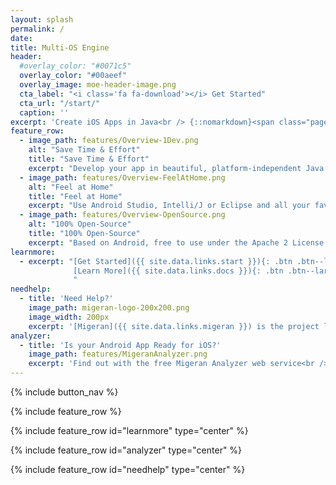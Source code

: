 ```yaml
---
layout: splash
permalink: /
date:
title: Multi-OS Engine
header:
  #overlay_color: "#0071c5"
  overlay_color: "#00aeef"  
  overlay_image: moe-header-image.png
  cta_label: "<i class='fa fa-download'></i> Get Started"
  cta_url: "/start/"
  caption: ''
excerpt: 'Create iOS Apps in Java<br /> {::nomarkdown}<span class="page__lead__small">Port your existing Android App, or build a native Cross-Platform App from scratch.</span> {:/nomarkdown}'
feature_row:
  - image_path: features/Overview-1Dev.png
    alt: "Save Time & Effort"
    title: "Save Time & Effort"
    excerpt: "Develop your app in beautiful, platform-independent Java code, and add native UIs for Android and iOS."
  - image_path: features/Overview-FeelAtHome.png
    alt: "Feel at Home"
    title: "Feel at Home"
    excerpt: "Use Android Studio, Intelli/J or Eclipse and all your favourite Java tools to build your iOS App."
  - image_path: features/Overview-OpenSource.png
    alt: "100% Open-Source"
    title: "100% Open-Source"
    excerpt: "Based on Android, free to use under the Apache 2 License. Contributors welcome!"
learnmore:
  - excerpt: "[Get Started]({{ site.data.links.start }}){: .btn .btn--large}&nbsp;
              [Learn More]({{ site.data.links.docs }}){: .btn .btn--large}
              "
needhelp:
  - title: 'Need Help?'
    image_path: migeran-logo-200x200.png
    image_width: 200px
    excerpt: '[Migeran]({{ site.data.links.migeran }}) is the project lead and core developer of Multi-OS Engine. We provide commercial support, custom development and training services.<br/><br/>[Contact Migeran]({{ site.data.links.migeran_contact }}){: .btn .btn--large .btn--migeran-red}'
analyzer:
  - title: 'Is your Android App Ready for iOS?'
    image_path: features/MigeranAnalyzer.png
    excerpt: 'Find out with the free Migeran Analyzer web service<br /><br />[Start Now]({{ site.data.links.migeran_analyzer }}){: .btn .btn--large .btn--migeran-blue}'
---
```


{% include button_nav %}

{% include feature_row %}

{% include feature_row id="learnmore" type="center" %}

{% include feature_row id="analyzer" type="center" %}

{% include feature_row id="needhelp" type="center" %}
